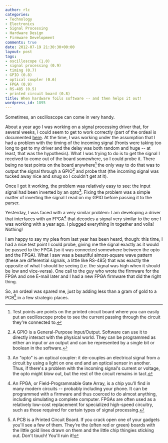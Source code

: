 ```yaml
---
author: rlc
categories:
- Technology
- Electronics
- Signal Processing
- Hardware Design
- Firmware Development
comments: true
date: 2012-07-19 21:30:30+00:00
layout: post
tags:
- oscilloscope (1.0)
- signal processing (0.9)
- timing (0.7)
- GPIO (0.8)
- optical coupler (0.6)
- FPGA (0.9)
- RS-485 (0.5)
- printed circuit board (0.8)
title: When hardware foils software -- and then helps it out!
wordpress_id: 1895
---
```


Sometimes, an oscilloscope can come in very handy.

<!--more-->

About a year ago I was working on a signal processing driver that, for several weeks, I could seem to get to work correctly (part of the ordeal is documented [here](http://rlc.vlinder.ca/blog/2011/06/hardware-designers-please-think-of-us/). At the time, I was working under the assumption that I had a problem with the timing of the incoming signal (fronts were taking too long to get to my driver and the delay was both random and huge -- at least, that was the hypothesis). What I was trying to do is to get the signal I received to come out of the board somewhere, so I could probe it. There being no test points on the board anywhere[^1] the only way to do that was to output the signal through a GPIO[^2] and probe that (the incoming signal was tucked away nice and snug so I couldn't get at it).

[^1]: Test points are points on the printed circuit board where you can easily put an oscilloscope probe to see the current passing through the circuit they're connected to.
[^2]: A GPIO is a General-Purpose Input/Output. Software can use it to directly interact with the physical world. They can be programmed as either an input or an output and can be represented by a single bit or boolean in the software.

Once I got it working, the problem was relatively easy to see: the input signal had been inverted by an opto[^3]. Fixing the problem was a simple matter of inverting the signal I read on my GPIO before passing it to the parser.

[^3]: An "opto" is an optical coupler: it de-couples an electrical signal from a circuit by using a light on one end and an optical sensor in another. Thus, if there's a problem with the incoming signal's current or voltage, the opto might blow out, but the rest of the circuit remains in tact.

Yesterday, I was faced with a very similar problem: I am developing a driver that interfaces with an FPGA[^4] that decodes a signal very similar to the one I was working with a year ago. I plugged everything in together and voila! Nothing!

[^4]: An FPGA, or Field-Programmable Gate Array, is a chip you'll find in many modern circuits -- probably including your phone. It can be programmed with a firmware and thus coerced to do almost anything, including simulating a complete computer. FPGAs are often used as a relatively low-cost replacement for specialized high-speed circuitry, such as those required for certain types of signal processing.

I am happy to say my plea from last year has been heard, though: this time, I had a nice test point I could probe, giving me the signal exactly as it would be passed to the FPGA (so it was connected somewhere between the opto and the FPGA). What I saw was a beautiful almost-square wave pattern (these are differential signals, a little like RS-485) that was exactly the opposite of what I should be seeing (i.e. the signal was high when it should be low and vice-versa). One call to the guy who wrote the firmware for the FPGA and one E-mail later and I had a new FPGA firmware that did the right thing.

So, an ordeal was spared me, just by adding less than a gram of gold to a PCB[^5] in a few strategic places.

[^5]: A PCB is a Printed Circuit Board. If you crack open one of your gadgets you'll see a few of them. They're the (often red or green) boards with the little gold lines drawn on them and the little chip thingies sticking out. Don't touch! You'll ruin it!